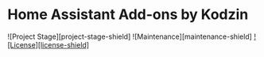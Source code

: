 # Home Assistant Add-ons by Kodzin

![Project Stage][project-stage-shield]
![Maintenance][maintenance-shield]
[![License][license-shield]](LICENSE.md)